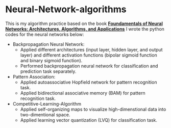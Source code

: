 # Neural-Network-algorithms
This is my algorithm practice based on the book [**Foundamentals of Neural Networks: Architectures, Algorithms, and Applications**](https://www.amazon.com/Fundamentals-Neural-Networks-Architectures-Applications/dp/0133341860)
I wrote the python codes for the neural networks below:
 * Backpropagation Neural Network:
   - Applied different architectures (input layer, hidden layer, and output layer) and different activation functions (bipolar sigmoid function and binary sigmoid function).
   - Performed backpropagation neural network for classification and prediction task separately. 
 * Pattern Association:
   - Applied autoassociative Hopfield network for pattern recognition task.
   - Applied bidirectional associative memory (BAM) for pattern recognition task.
 * Competitive-Learning-Algorithm
   - Applied self-organizing maps to visualize high-dimenstional data into two-dimentional space.
   - Applied learning vector quantization (LVQ) for classification task.
